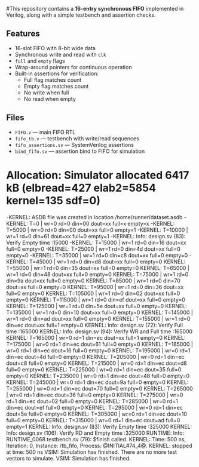 #This repository contains a **16-entry synchronous FIFO** implemented in Verilog, along with a simple testbench and assertion checks.
## Features

- 16-slot FIFO with 8-bit wide data
- Synchronous write and read with `clk`
- `full` and `empty` flags
- Wrap-around pointers for continuous operation
- Built-in assertions for verification:
  - Full flag matches count
  - Empty flag matches count
  - No write when full
  - No read when empty

## Files

- `FIFO.v` — main FIFO RTL
- `fifo_tb.v` — testbench with write/read sequences
- `fifo_assertions.sv` — SystemVerilog assertions
- `bind_fifo.sv` — assertion bind to FIFO for simulation

 # Allocation: Simulator allocated 6417 kB (elbread=427 elab2=5854 kernel=135 sdf=0)
-KERNEL: ASDB file was created in location /home/runner/dataset.asdb
-KERNEL: T=0 | wr=0 rd=0 din=00 dout=xx full=x empty=x
-KERNEL: T=5000 | wr=0 rd=0 din=00 dout=xx full=0 empty=1
-KERNEL: T=10000 | wr=1 rd=0 din=61 dout=xx full=0 empty=1
-KERNEL: Info: design.sv (83): Verify  Empty   time :15000
-KERNEL: T=15000 | wr=1 rd=0 din=16 dout=xx full=0 empty=0
-KERNEL: T=25000 | wr=1 rd=0 din=4d dout=xx full=0 empty=0
-KERNEL: T=35000 | wr=1 rd=0 din=c8 dout=xx full=0 empty=0
-KERNEL: T=45000 | wr=1 rd=0 din=d8 dout=xx full=0 empty=0
KERNEL: T=55000 | wr=1 rd=0 din=35 dout=xx full=0 empty=0
KERNEL: T=65000 | wr=1 rd=0 din=48 dout=xx full=0 empty=0
KERNEL: T=75000 | wr=1 rd=0 din=9a dout=xx full=0 empty=0
KERNEL: T=85000 | wr=1 rd=0 din=70 dout=xx full=0 empty=0
KERNEL: T=95000 | wr=1 rd=0 din=36 dout=xx full=0 empty=0
KERNEL: T=105000 | wr=1 rd=0 din=02 dout=xx full=0 empty=0
KERNEL: T=115000 | wr=1 rd=0 din=ef dout=xx full=0 empty=0
KERNEL: T=125000 | wr=1 rd=0 din=5e dout=xx full=0 empty=0
KERNEL: T=135000 | wr=1 rd=0 din=10 dout=xx full=0 empty=0
KERNEL: T=145000 | wr=1 rd=0 din=ad dout=xx full=0 empty=0
KERNEL: T=155000 | wr=1 rd=0 din=ec dout=xx full=1 empty=0
KERNEL: Info: design.sv (72): Verify  Full   time :165000
KERNEL: Info: design.sv (94): Verify WR and  Full   time :165000
KERNEL: T=165000 | wr=0 rd=1 din=ec dout=xx full=1 empty=0
KERNEL: T=175000 | wr=0 rd=1 din=ec dout=61 full=0 empty=0
KERNEL: T=185000 | wr=0 rd=1 din=ec dout=16 full=0 empty=0
KERNEL: T=195000 | wr=0 rd=1 din=ec dout=4d full=0 empty=0
KERNEL: T=205000 | wr=0 rd=1 din=ec dout=c8 full=0 empty=0
KERNEL: T=215000 | wr=0 rd=1 din=ec dout=d8 full=0 empty=0
KERNEL: T=225000 | wr=0 rd=1 din=ec dout=35 full=0 empty=0
KERNEL: T=235000 | wr=0 rd=1 din=ec dout=48 full=0 empty=0
KERNEL: T=245000 | wr=0 rd=1 din=ec dout=9a full=0 empty=0
 KERNEL: T=255000 | wr=0 rd=1 din=ec dout=70 full=0 empty=0
KERNEL: T=265000 | wr=0 rd=1 din=ec dout=36 full=0 empty=0
 KERNEL: T=275000 | wr=0 rd=1 din=ec dout=02 full=0 empty=0
 KERNEL: T=285000 | wr=0 rd=1 din=ec dout=ef full=0 empty=0
 KERNEL: T=295000 | wr=0 rd=1 din=ec dout=5e full=0 empty=0
 KERNEL: T=305000 | wr=0 rd=1 din=ec dout=10 full=0 empty=0
 KERNEL: T=315000 | wr=0 rd=1 din=ec dout=ad full=0 empty=1
 KERNEL: Info: design.sv (83): Verify  Empty   time :325000
 KERNEL: Info: design.sv (106): Verify  RD and Empty   time :325000
 RUNTIME: Info: RUNTIME_0068 testbench.sv (79): $finish called.
 KERNEL: Time: 500 ns,  Iteration: 0,  Instance: /tb_fifo,  Process: @INITIAL#74_4@.
 KERNEL: stopped at time: 500 ns
 VSIM: Simulation has finished. There are no more test vectors to simulate.
 VSIM: Simulation has finished. 
  

